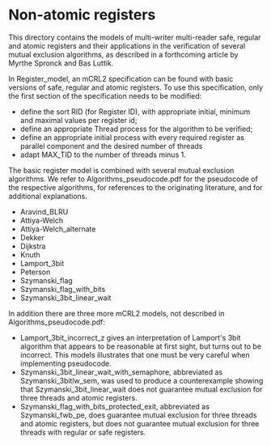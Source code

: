 # Non-atomic registers 

This directory contains the models of multi-writer multi-reader safe, regular and atomic registers and their applications in the verification of several mutual exclusion algorithms, as described in a forthcoming article by Myrthe Spronck and Bas Luttik.

In Register_model, an mCRL2 specification can be found with basic versions of safe, regular and atomic registers. To use this specification, only the first section of the specification needs to be modified:
* define the sort RID (for Register ID), with appropriate initial, minimum and maximal values per register id;
* define an appropriate Thread process for the algorithm to be verified;
* define an appropriate initial process with every required register as parallel component and the desired number of threads 
* adapt MAX_TID to the number of threads minus 1.

The basic register model is combined with several mutual exclusion algorithms. We refer to Algorithms_pseudocode.pdf for the pseudocode of the respective algorithms, for references to the originating literature, and for additional explanations. 

* Aravind_BLRU
* Attiya-Welch
* Attiya-Welch_alternate
* Dekker
* Dijkstra
* Knuth
* Lamport_3bit
* Peterson
* Szymanski_flag
* Szymanski_flag_with_bits
* Szymanski_3bit_linear_wait

In addition there are three more mCRL2 models, not described in Algorithms_pseudocode.pdf:

* Lamport_3bit_incorrect_z gives an interpretation of Lamport's 3bit algorithm that appears to be reasonable at first sight, but turns out to be incorrect. This models illustrates that one must be very careful when implementing pseudocode.
* Szymanski_3bit_linear_wait_with_semaphore, abbreviated as Szymanski_3bitlw_sem, was used to produce a counterexample showing that Szymanski_3bit_linear_wait does not guarantee mutual exclusion for three threads and atomic registers.
* Szymanski_flag_with_bits_protected_exit, abbreviated as Szymanski_fwb_pe, does guarantee mutual exclusion for three threads and atomic registers, but does not guarantee mutual exclusion for three threads with regular or safe registers.

